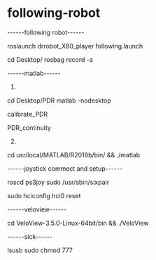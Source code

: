 # following-robot


------following robot------

roslaunch drrobot_X80_player following.launch


cd Desktop/
rosbag record -a


------matlab------


1.
cd Desktop/PDR
matlab -nodesktop

calibrate_PDR

PDR_continuity

2.
cd usr/local/MATLAB/R2018b/bin/ && ./matlab





------joystick commect and setup------

roscd ps3joy
sudo /usr/sbin/sixpair

sudo hciconfig hci0 reset



------veloview------


cd VeloView-3.5.0-Linux-64bit/bin && ./VeloView




------sick------


lsusb
sudo chmod 777 
